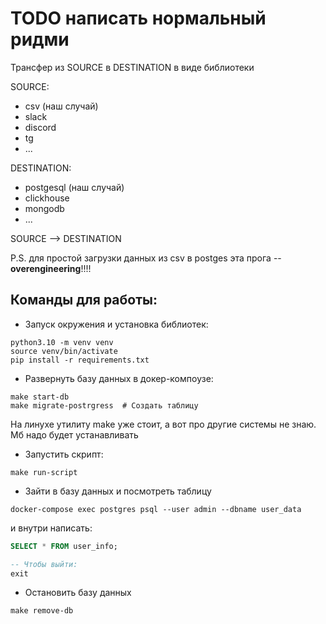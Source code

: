 # TODO написать нормальный ридми

Трансфер из SOURCE в DESTINATION в виде библиотеки

SOURCE:

- csv (наш случай)
- slack
- discord
- tg
- ...

DESTINATION:

- postgesql (наш случай)
- clickhouse
- mongodb
- ...

SOURCE --> DESTINATION

P.S. для простой загрузки данных из csv в postges эта прога -- **overengineering**!!!!

## Команды для работы:

- Запуск окружения и установка библиотек:

```shell
python3.10 -m venv venv
source venv/bin/activate
pip install -r requirements.txt
```

- Развернуть базу данных в докер-компоузе:

```shell
make start-db
make migrate-postrgress  # Создать таблицу 
```

На линухе утилиту make уже стоит, а вот про другие системы не знаю. Мб надо будет устанавливать

- Запустить скрипт:

```shell
make run-script
```

- Зайти в базу данных и посмотреть таблицу

```shell
docker-compose exec postgres psql --user admin --dbname user_data
```

и внутри написать:

```sql
SELECT * FROM user_info;

-- Чтобы выйти:
exit
```

- Остановить базу данных

```shell
make remove-db
```



